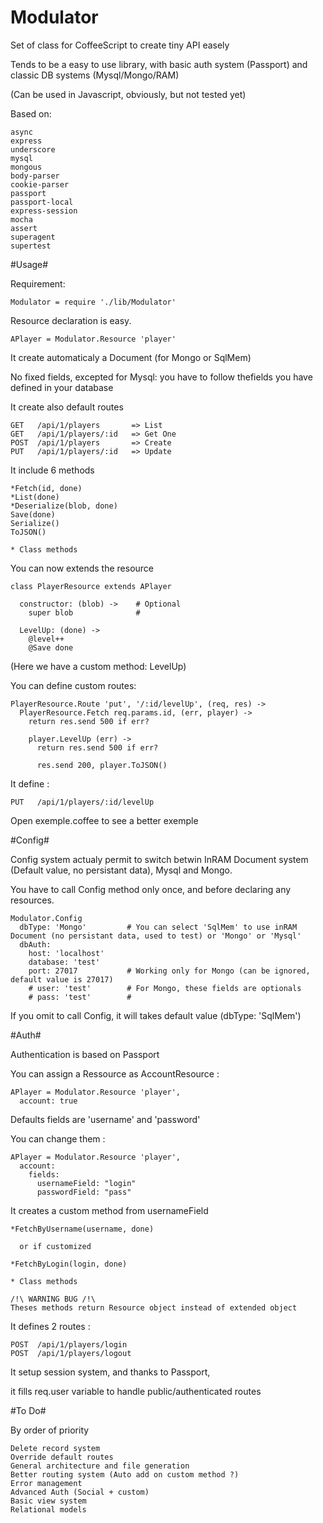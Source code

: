 Modulator
============

  Set of class for CoffeeScript to create tiny API easely

  Tends to be a easy to use library, with basic auth system (Passport) and classic DB systems (Mysql/Mongo/RAM)

  (Can be used in Javascript, obviously, but not tested yet)

  Based on:

    async
    express
    underscore
    mysql
    mongous
    body-parser
    cookie-parser
    passport
    passport-local
    express-session
    mocha
    assert
    superagent
    supertest


#Usage#

  Requirement:

    Modulator = require './lib/Modulator'

  Resource declaration is easy.

    APlayer = Modulator.Resource 'player'

  It create automaticaly a Document (for Mongo or SqlMem)

  No fixed fields, excepted for Mysql: you have to follow thefields you have defined in your database

  It create also default routes

    GET   /api/1/players       => List
    GET   /api/1/players/:id   => Get One
    POST  /api/1/players       => Create
    PUT   /api/1/players/:id   => Update

  It include 6 methods

    *Fetch(id, done)
    *List(done)
    *Deserialize(blob, done)
    Save(done)
    Serialize()
    ToJSON()

    * Class methods

  You can now extends the resource

    class PlayerResource extends APlayer

      constructor: (blob) ->    # Optional
        super blob              #

      LevelUp: (done) ->
        @level++
        @Save done

  (Here we have a custom method: LevelUp)

  You can define custom routes:

    PlayerResource.Route 'put', '/:id/levelUp', (req, res) ->
      PlayerResource.Fetch req.params.id, (err, player) ->
        return res.send 500 if err?

        player.LevelUp (err) ->
          return res.send 500 if err?

          res.send 200, player.ToJSON()

  It define :

    PUT   /api/1/players/:id/levelUp

  Open exemple.coffee to see a better exemple

#Config#

  Config system actualy permit to switch betwin InRAM Document system (Default value, no persistant data), Mysql and Mongo.

  You have to call Config method only once, and before declaring any resources.

    Modulator.Config
      dbType: 'Mongo'         # You can select 'SqlMem' to use inRAM Document (no persistant data, used to test) or 'Mongo' or 'Mysql'
      dbAuth:
        host: 'localhost'
        database: 'test'
        port: 27017           # Working only for Mongo (can be ignored, default value is 27017)
        # user: 'test'        # For Mongo, these fields are optionals
        # pass: 'test'        #

  If you omit to call Config, it will takes default value (dbType: 'SqlMem')

#Auth#

  Authentication is based on Passport

  You can assign a Ressource as AccountResource :

    APlayer = Modulator.Resource 'player',
      account: true

  Defaults fields are 'username' and 'password'

  You can change them :

    APlayer = Modulator.Resource 'player',
      account:
        fields:
          usernameField: "login"
          passwordField: "pass"

  It creates a custom method from usernameField

    *FetchByUsername(username, done)

      or if customized

    *FetchByLogin(login, done)

    * Class methods

    /!\ WARNING BUG /!\
    Theses methods return Resource object instead of extended object

  It defines 2 routes :

    POST  /api/1/players/login
    POST  /api/1/players/logout

  It setup session system, and thanks to Passport,

  it fills req.user variable to handle public/authenticated routes


#To Do#

  By order of priority

    Delete record system
    Override default routes
    General architecture and file generation
    Better routing system (Auto add on custom method ?)
    Error management
    Advanced Auth (Social + custom)
    Basic view system
    Relational models
